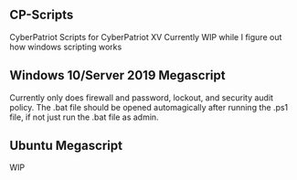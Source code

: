 ## CP-Scripts
CyberPatriot Scripts for CyberPatriot XV
Currently WIP while I figure out how windows scripting works
## Windows 10/Server 2019 Megascript
Currently only does firewall and password, lockout, and security audit policy. The .bat file should be opened automagically after running the .ps1 file, if not just run the .bat file as admin.
## Ubuntu Megascript
WIP
